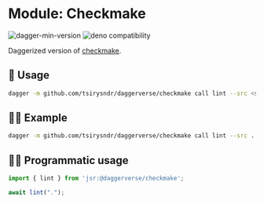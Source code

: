 # Module: Checkmake

![dagger-min-version](https://img.shields.io/badge/dagger-v0.10.0-blue?color=3D66FF)
![deno compatibility](https://shield.deno.dev/deno/^1.41)

Daggerized version of [checkmake](https://github.com/mrtazz/checkmake).

## 🚀 Usage

```sh
dagger -m github.com/tsirysndr/daggerverse/checkmake call lint --src <source>
```

## 🧑‍🔬 Example

```sh
dagger -m github.com/tsirysndr/daggerverse/checkmake call lint --src .
```

## 🧑‍💻 Programmatic usage

```typescript
import { lint } from 'jsr:@daggerverse/checkmake';

await lint(".");
```
